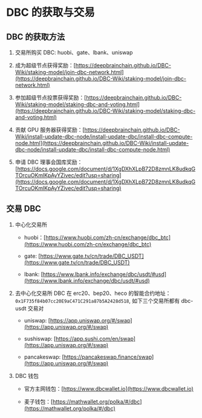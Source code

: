 # DBC 的获取与交易

## DBC 的获取方法

1. 交易所购买 DBC: huobi、gate、lbank、uniswap

2. 成为超级节点获得奖励：[https://deepbrainchain.github.io/DBC-Wiki/staking-model/join-dbc-network.html](https://deepbrainchain.github.io/DBC-Wiki/staking-model/join-dbc-network.html)

3. 参加超级节点投票获得奖励：[https://deepbrainchain.github.io/DBC-Wiki/staking-model/staking-dbc-and-voting.html](https://deepbrainchain.github.io/DBC-Wiki/staking-model/staking-dbc-and-voting.html)

4. 贡献 GPU 服务器获得奖励：[https://deepbrainchain.github.io/DBC-Wiki/install-update-dbc-node/install-update-dbc/install-dbc-compute-node.html](https://deepbrainchain.github.io/DBC-Wiki/install-update-dbc-node/install-update-dbc/install-dbc-compute-node.html)

5. 申请 DBC 理事会国库奖励：[https://docs.google.com/document/d/1XgDXhXLpB72D8zmnLK8udkqGTOrcuOKmlKpAyYZivec/edit?usp=sharing](https://docs.google.com/document/d/1XgDXhXLpB72D8zmnLK8udkqGTOrcuOKmlKpAyYZivec/edit?usp=sharing)

## 交易 DBC

1. 中心化交易所

   - huobi：[https://www.huobi.com/zh-cn/exchange/dbc_btc](https://www.huobi.com/zh-cn/exchange/dbc_btc)

   - gate: [https://www.gate.tv/cn/trade/DBC_USDT](https://www.gate.tv/cn/trade/DBC_USDT)

   - lbank: [https://www.lbank.info/exchange/dbc/usdt/#usd](https://www.lbank.info/exchange/dbc/usdt/#usd)

2. 去中心化交易所
   DBC 在 erc20、bep20、heco 的智能合约地址： `0x1F735f84b07cc20E9aC471C291a87b5A2428d518`, 如下三个交易所都有 dbc-usdt 交易对

   - uniswap: [https://app.uniswap.org/#/swap](https://app.uniswap.org/#/swap)

   - sushiswap: [https://app.sushi.com/en/swap](https://app.uniswap.org/#/swap)

   - pancakeswap: [https://pancakeswap.finance/swap](https://app.uniswap.org/#/swap)

3. DBC 钱包

   - 官方主网钱包：[https://www.dbcwallet.io](https://www.dbcwallet.io)

   - 麦子钱包：[https://mathwallet.org/polka/#/dbc](https://mathwallet.org/polka/#/dbc)
